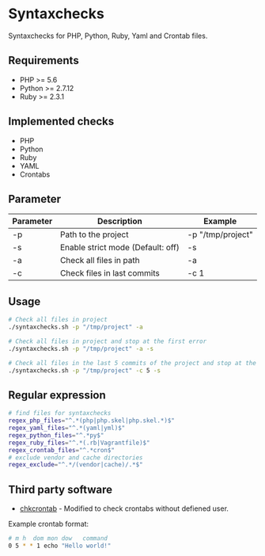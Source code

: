 # Syntaxchecks

Syntaxchecks for PHP, Python, Ruby, Yaml and Crontab files.

## Requirements

- PHP >= 5.6
- Python >= 2.7.12
- Ruby >= 2.3.1

## Implemented checks

- PHP
- Python
- Ruby
- YAML
- Crontabs

## Parameter

| Parameter | Description                       | Example           |
|-----------|-----------------------------------|-------------------|
| -p        | Path to the project               | -p "/tmp/project" |
| -s        | Enable strict mode (Default: off) | -s                |
| -a        | Check all files in path           | -a                |
| -c        | Check files in last commits       | -c 1              |

## Usage

```bash
# Check all files in project
./syntaxchecks.sh -p "/tmp/project" -a

# Check all files in project and stop at the first error
./syntaxchecks.sh -p "/tmp/project" -a -s

# Check all files in the last 5 commits of the project and stop at the first error
./syntaxchecks.sh -p "/tmp/project" -c 5 -s
```

## Regular expression

```bash
# find files for syntaxchecks
regex_php_files="^.*(php|php.skel|php.skel.*)$"
regex_yaml_files="^.*(yaml|yml)$"
regex_python_files="^.*py$"
regex_ruby_files="^.*(.rb|Vagrantfile)$"
regex_crontab_files="^.*cron$"
# exclude vendor and cache directories
regex_exclude="^.*/(vendor|cache)/.*$"
```

## Third party software

- [chkcrontab](https://github.com/lyda/chkcrontab) - Modified to check crontabs without defiened user.

Example crontab format:

```bash
# m h  dom mon dow   command
0 5 * * 1 echo "Hello world!"
```